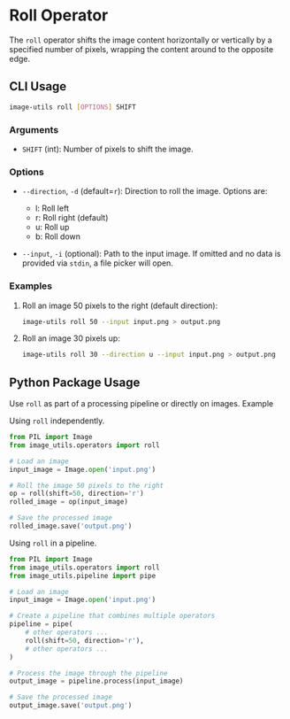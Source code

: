 # Roll Operator

The `roll` operator shifts the image content horizontally or vertically by a specified number of pixels, wrapping the content around to the opposite edge.

## CLI Usage

```bash
image-utils roll [OPTIONS] SHIFT
```

### Arguments

* `SHIFT` (int): Number of pixels to shift the image.

### Options

* `--direction`, `-d` (default=`r`): Direction to roll the image. Options are:

    * l: Roll left
    * r: Roll right (default)
    * u: Roll up
    * b: Roll down

* `--input`, `-i` (optional): Path to the input image. If omitted and no data is provided via `stdin`, a file picker will open.

### Examples
1. Roll an image 50 pixels to the right (default direction):
    ```bash
    image-utils roll 50 --input input.png > output.png
    ```

2. Roll an image 30 pixels up:
    ```bash
    image-utils roll 30 --direction u --input input.png > output.png
    ```

## Python Package Usage

Use `roll` as part of a processing pipeline or directly on images.
Example

Using `roll` independently.

```python
from PIL import Image
from image_utils.operators import roll

# Load an image
input_image = Image.open('input.png')

# Roll the image 50 pixels to the right
op = roll(shift=50, direction='r')
rolled_image = op(input_image)

# Save the processed image
rolled_image.save('output.png')
```

Using `roll` in a pipeline.

```python
from PIL import Image
from image_utils.operators import roll
from image_utils.pipeline import pipe

# Load an image
input_image = Image.open('input.png')

# Create a pipeline that combines multiple operators
pipeline = pipe(
    # other operators ...
    roll(shift=50, direction='r'),
    # other operators ...
)

# Process the image through the pipeline
output_image = pipeline.process(input_image)

# Save the processed image
output_image.save('output.png')
```
